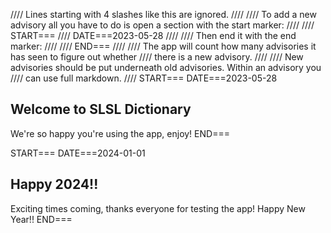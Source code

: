 //// Lines starting with 4 slashes like this are ignored.
////
//// To add a new advisory all you have to do is open a section with the start marker:
////
//// START===
//// DATE===2023-05-28
////
//// Then end it with the end marker:
////
//// END===
////
//// The app will count how many advisories it has seen to figure out whether
//// there is a new advisory.
////
//// New advisories should be put underneath old advisories. Within an advisory you
//// can use full markdown.
////
START===
DATE===2023-05-28
## Welcome to SLSL Dictionary

We're so happy you're using the app, enjoy!
END===

START===
DATE===2024-01-01
## Happy 2024!!

Exciting times coming, thanks everyone for testing the app! Happy New Year!!
END===
